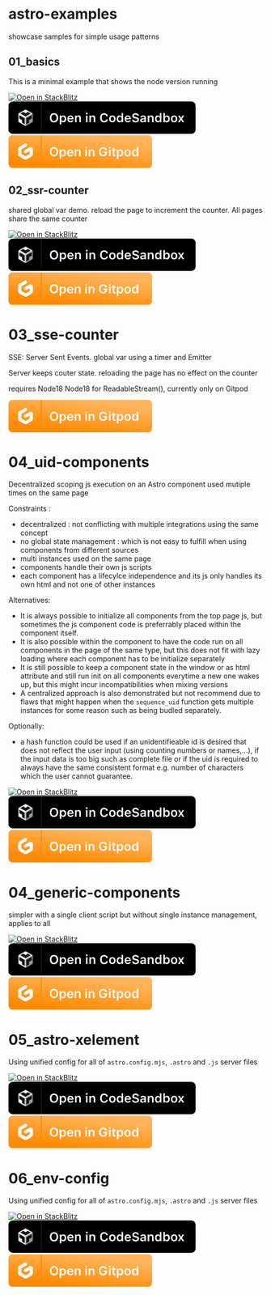 # astro-examples
showcase samples for simple usage patterns

## 01_basics
This is a minimal example that shows the node version running

[![Open in StackBlitz](https://developer.stackblitz.com/img/open_in_stackblitz.svg)](https://stackblitz.com/github/MicroWebStacks/astro-examples/tree/main/01_basics)
[![open in Codesandbox](./media/codesandbox.svg)](https://codesandbox.io/s/github/MicroWebStacks/astro-examples/tree/main/01_basics)
[![open in Gitpod](./media/gitpod.svg)](https://gitpod.io/?on=gitpod#https://github.com/MicroWebStacks/astro-examples/tree/main/01_basics)



## 02_ssr-counter

shared global var demo. reload the page to increment the counter. All pages share the same counter

[![Open in StackBlitz](https://developer.stackblitz.com/img/open_in_stackblitz.svg)](https://stackblitz.com/github/MicroWebStacks/astro-examples/tree/main/02_ssr-counter)
[![open in Codesandbox](./media/codesandbox.svg)](https://codesandbox.io/s/github/MicroWebStacks/astro-examples/tree/main/02_ssr-counter)
[![open in Gitpod](./media/gitpod.svg)](https://gitpod.io/?on=gitpod#https://github.com/MicroWebStacks/astro-examples/tree/main/02_ssr-counter)

# 03_sse-counter

SSE: Server Sent Events. global var using a timer and Emitter

Server keeps couter state. reloading the page has no effect on the counter

requires Node18 Node18 for ReadableStream(), currently only on Gitpod

[![open in Gitpod](./media/gitpod.svg)](https://gitpod.io/?on=gitpod#https://github.com/MicroWebStacks/astro-examples/tree/main/03_sse-counter)

# 04_uid-components

Decentralized scoping js execution on an Astro component used mutiple times on the same page

Constraints :
* decentralized : not conflicting with multiple integrations using the same concept
* no global state management : which is not easy to fulfill when using components from different sources
* multi instances used on the same page
* components handle their own js scripts
* each component has a lifecylce independence and its js only handles its own html and not one of other instances

Alternatives:
* It is always possible to initialize all components from the top page js, but sometimes the js component code is preferrably placed within the component itself.
* It is also possible within the component to have the code run on all components in the page of the same type, but this does not fit with lazy loading where each component has to be initialize separately
* It is still possible to keep a component state in the window or as html attribute and still run init on all components everytime a new one wakes up, but this might incur incompatibilities when mixing versions
* A centralized approach is also demonstrated but not recommend due to flaws that might happen when the `sequence_uid` function gets multiple instances for some reason such as being budled separately.

Optionally:
* a hash function could be used if an unidentifieable id is desired that does not reflect the user input (using counting numbers or names,...), if the input data is too big such as complete file or if the uid is required to always have the same consistent format e.g. number of characters which the user cannot guarantee.

[![Open in StackBlitz](https://developer.stackblitz.com/img/open_in_stackblitz.svg)](https://stackblitz.com/github/MicroWebStacks/astro-examples/tree/main/04_uid-components)
[![open in Codesandbox](./media/codesandbox.svg)](https://codesandbox.io/s/github/MicroWebStacks/astro-examples/tree/main/04_uid-components)
[![open in Gitpod](./media/gitpod.svg)](https://gitpod.io/?on=gitpod#https://github.com/MicroWebStacks/astro-examples/tree/main/04_uid-components)

# 04_generic-components

simpler with a single client script but without single instance management, applies to all

[![Open in StackBlitz](https://developer.stackblitz.com/img/open_in_stackblitz.svg)](https://stackblitz.com/github/MicroWebStacks/astro-examples/tree/main/04_generic-components)
[![open in Codesandbox](./media/codesandbox.svg)](https://codesandbox.io/s/github/MicroWebStacks/astro-examples/tree/main/04_generic-components)
[![open in Gitpod](./media/gitpod.svg)](https://gitpod.io/?on=gitpod#https://github.com/MicroWebStacks/astro-examples/tree/main/04_generic-components)

# 05_astro-xelement

Using unified config for all of `astro.config.mjs`, `.astro` and `.js` server files

[![Open in StackBlitz](https://developer.stackblitz.com/img/open_in_stackblitz.svg)](https://stackblitz.com/github/MicroWebStacks/astro-examples/tree/main/05_astro-xelement)
[![open in Codesandbox](./media/codesandbox.svg)](https://codesandbox.io/s/github/MicroWebStacks/astro-examples/tree/main/05_astro-xelement)
[![open in Gitpod](./media/gitpod.svg)](https://gitpod.io/?on=gitpod#https://github.com/MicroWebStacks/astro-examples/tree/main/05_astro-xelement)

# 06_env-config

Using unified config for all of `astro.config.mjs`, `.astro` and `.js` server files

[![Open in StackBlitz](https://developer.stackblitz.com/img/open_in_stackblitz.svg)](https://stackblitz.com/github/MicroWebStacks/astro-examples/tree/main/06_env_config)
[![open in Codesandbox](./media/codesandbox.svg)](https://codesandbox.io/s/github/MicroWebStacks/astro-examples/tree/main/06_env_config)
[![open in Gitpod](./media/gitpod.svg)](https://gitpod.io/?on=gitpod#https://github.com/MicroWebStacks/astro-examples/tree/main/06_env_config)


